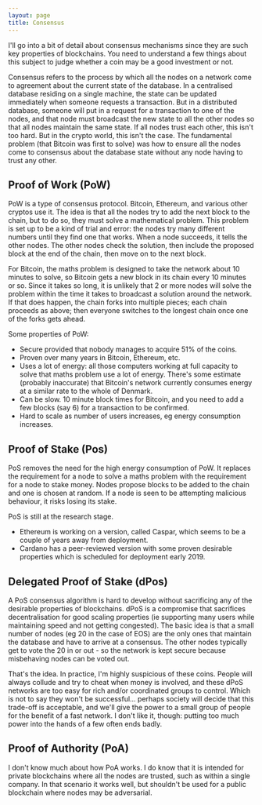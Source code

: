 ```yaml
---
layout: page
title: Consensus
---
```


I'll go into a bit of detail about consensus mechanisms since they are such key
properties of blockchains. You need to understand a few things about this
subject to judge whether a coin may be a good investment or not.

Consensus refers to the process by which all the nodes on a network come to
agreement about the current state of the database. In a centralised database
residing on a single machine, the state can be updated immediately when someone
requests a transaction. But in a distributed database, someone will put in a
request for a transaction to one of the nodes, and that node must broadcast the
new state to all the other nodes so that all nodes maintain the same state.
If all nodes trust each other, this isn't too hard. But in the crypto world,
this isn't the case. The fundamental problem (that Bitcoin was first to solve)
was how to ensure all the nodes come to consensus about the database state
without any node having to trust any other.

Proof of Work (PoW)
-------------------

PoW is a type of consensus protocol. Bitcoin, Ethereum, and various other
cryptos use it. The idea is that all the nodes try to add the next block to the
chain, but to do so, they must solve a mathematical problem. This problem is
set up to be a kind of trial and error: the nodes try many different numbers
until they find one that works. When a node succeeds, it tells the other nodes.
The other nodes check the solution, then include the proposed block at the end
of the chain, then move on to the next block.

For Bitcoin, the maths problem is designed to take the network about 10 minutes
to solve, so Bitcoin gets a new block in its chain every 10 minutes or so.
Since it takes so long, it is unlikely that 2 or more nodes will solve the
problem within the time it takes to broadcast a solution around the network.
If that does happen, the chain forks into multiple pieces; each chain proceeds
as above; then everyone switches to the longest chain once one of the forks
gets ahead.

Some properties of PoW:
* Secure provided that nobody manages to acquire 51% of the coins.
* Proven over many years in Bitcoin, Ethereum, etc.
* Uses a lot of energy: all those computers working at full capacity to solve
  that maths problem use a lot of energy. There's some estimate (probably
  inaccurate) that Bitcoin's network currently consumes energy at a similar
  rate to the whole of Denmark.
* Can be slow. 10 minute block times for Bitcoin, and you need to add a few
  blocks (say 6) for a transaction to be confirmed.
* Hard to scale as number of users increases, eg energy consumption increases.

Proof of Stake (Pos)
--------------------

PoS removes the need for the high energy consumption of PoW. It replaces the
requirement for a node to solve a maths problem with the requirement for a node
to stake money. Nodes propose blocks to be added to the chain and one is chosen
at random. If a node is seen to be attempting malicious behaviour, it risks
losing its stake.

PoS is still at the research stage.
* Ethereum is working on a version, called Caspar, which seems to be a couple
  of years away from deployment.
* Cardano has a peer-reviewed version with some proven desirable properties
  which is scheduled for deployment early 2019.

Delegated Proof of Stake (dPos)
-------------------------------

A PoS consensus algorithm is hard to develop without sacrificing any of the
desirable properties of blockchains. dPoS is a compromise that sacrifices
decentralisation for good scaling properties (ie supporting many users while
maintaining speed and not getting congested). The basic idea is that a small
number of nodes (eg 20 in the case of EOS) are the only ones that maintain the
database and have to arrive at a consensus. The other nodes typically get to
vote the 20 in or out - so the network is kept secure because misbehaving nodes
can be voted out.

That's the idea. In practice, I'm highly suspicious of these coins. People will
always collude and try to cheat when money is involved, and these dPoS networks
are too easy for rich and/or coordinated groups to control. Which is not to say
they won't be successful... perhaps society will decide that this trade-off is
acceptable, and we'll give the power to a small group of people for the benefit
of a fast network. I don't like it, though: putting too much power into the
hands of a few often ends badly.

Proof of Authority (PoA)
------------------------

I don't know much about how PoA works. I do know that it is intended for
private blockchains where all the nodes are trusted, such as within a single
company. In that scenario it works well, but shouldn't be used for a public
blockchain where nodes may be adversarial.
